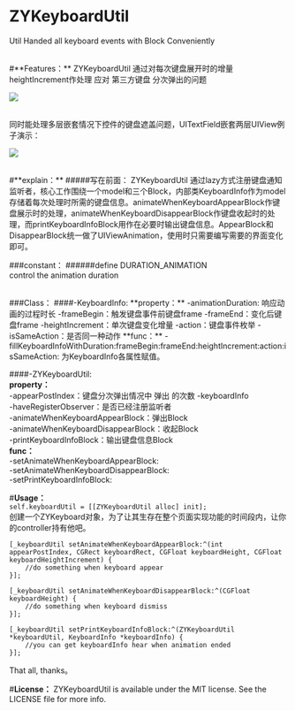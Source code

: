 # ZYKeyboardUtil
Util Handed all keyboard events with Block Conveniently


<br>
#**Features：**
ZYKeyboardUtil 通过对每次键盘展开时的增量heightIncrement作处理 应对 第三方键盘 分次弹出的问题

![](https://raw.githubusercontent.com/liuzhiyi1992/ZYKeyboardUtil/master/ZYKeyboardUtil/DisplayFile/demo_1.jpg)


<br>
同时能处理多层嵌套情况下控件的键盘遮盖问题，UITextField嵌套两层UIView例子演示：

![](https://raw.githubusercontent.com/liuzhiyi1992/ZYKeyboardUtil/master/ZYKeyboardUtil/DisplayFile/keyboardUtil.gif)

<br>
#**explain：**
#####写在前面：
ZYKeyboardUtil 通过lazy方式注册键盘通知监听者，核心工作围绕一个model和三个Block，内部类KeyboardInfo作为model存储着每次处理时所需的键盘信息。animateWhenKeyboardAppearBlock作键盘展示时的处理，animateWhenKeyboardDisappearBlock作键盘收起时的处理，而printKeyboardInfoBlock用作在必要时输出键盘信息。AppearBlock和DisappearBlock统一做了UIViewAnimation，使用时只需要编写需要的界面变化即可。


###constant：
#####\#define DURATION_ANIMATION  
control the animation duration

<br>
###Class：
####-KeyboardInfo:
**property：**  
-animationDuration:  响应动画的过程时长  
-frameBegin：触发键盘事件前键盘frame  
-frameEnd：变化后键盘frame  
-heightIncrement：单次键盘变化增量  
-action：键盘事件枚举  
-isSameAction：是否同一种动作    
**func：**  
-fillKeyboardInfoWithDuration:frameBegin:frameEnd:heightIncrement:action:isSameAction:    
为KeyboardInfo各属性赋值。  

####-ZYKeyboardUtil:  
**property：**  
-appearPostIndex：键盘分次弹出情况中 弹出 的次数
-keyboardInfo  
-haveRegisterObserver：是否已经注册监听者  
-animateWhenKeyboardAppearBlock：弹出Block  
-animateWhenKeyboardDisappearBlock：收起Block  
-printKeyboardInfoBlock：输出键盘信息Block    
**func：**  
-setAnimateWhenKeyboardAppearBlock:    
-setAnimateWhenKeyboardDisappearBlock:  
-setPrintKeyboardInfoBlock:    


#**Usage：**  
```self.keyboardUtil = [[ZYKeyboardUtil alloc] init];```  
创建一个ZYKeyboard对象，为了让其生存在整个页面实现功能的时间段内，让你的controller持有他吧。

```
[_keyboardUtil setAnimateWhenKeyboardAppearBlock:^(int appearPostIndex, CGRect keyboardRect, CGFloat keyboardHeight, CGFloat keyboardHeightIncrement) {
    //do something when keyboard appear
}];

[_keyboardUtil setAnimateWhenKeyboardDisappearBlock:^(CGFloat keyboardHeight) {
    //do something when keyboard dismiss
}];

[_keyboardUtil setPrintKeyboardInfoBlock:^(ZYKeyboardUtil *keyboardUtil, KeyboardInfo *keyboardInfo) {
    //you can get keyboardInfo hear when animation ended
}];
```

That all, thanks。

#**License：** 
ZYKeyboardUtil is available under the MIT license. See the LICENSE file for more info.
